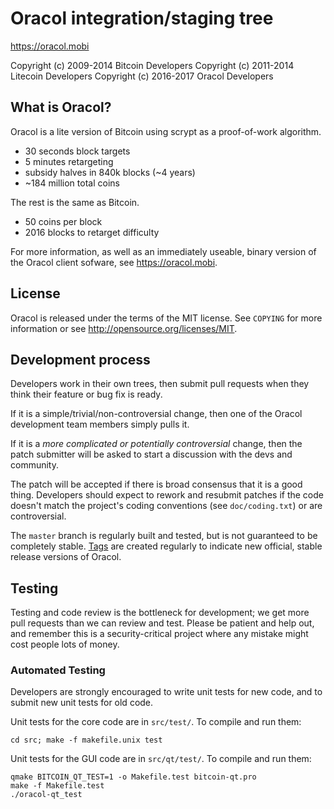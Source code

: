 Oracol integration/staging tree
================================

https://oracol.mobi

Copyright (c) 2009-2014 Bitcoin Developers
Copyright (c) 2011-2014 Litecoin Developers
Copyright (c) 2016-2017 Oracol Developers

What is Oracol?
----------------

Oracol is a lite version of Bitcoin using scrypt as a proof-of-work algorithm.
 - 30 seconds block targets
 - 5 minutes retargeting
 - subsidy halves in 840k blocks (~4 years)
 - ~184 million total coins

The rest is the same as Bitcoin.
 - 50 coins per block
 - 2016 blocks to retarget difficulty

For more information, as well as an immediately useable, binary version of
the Oracol client sofware, see https://oracol.mobi.

License
-------

Oracol is released under the terms of the MIT license. See `COPYING` for more
information or see http://opensource.org/licenses/MIT.

Development process
-------------------

Developers work in their own trees, then submit pull requests when they think
their feature or bug fix is ready.

If it is a simple/trivial/non-controversial change, then one of the Oracol
development team members simply pulls it.

If it is a *more complicated or potentially controversial* change, then the patch
submitter will be asked to start a discussion with the devs and community.

The patch will be accepted if there is broad consensus that it is a good thing.
Developers should expect to rework and resubmit patches if the code doesn't
match the project's coding conventions (see `doc/coding.txt`) or are
controversial.

The `master` branch is regularly built and tested, but is not guaranteed to be
completely stable. [Tags](https://github.com/OracolXor/Oracol/tags) are created
regularly to indicate new official, stable release versions of Oracol.

Testing
-------

Testing and code review is the bottleneck for development; we get more pull
requests than we can review and test. Please be patient and help out, and
remember this is a security-critical project where any mistake might cost people
lots of money.

### Automated Testing

Developers are strongly encouraged to write unit tests for new code, and to
submit new unit tests for old code.

Unit tests for the core code are in `src/test/`. To compile and run them:

    cd src; make -f makefile.unix test

Unit tests for the GUI code are in `src/qt/test/`. To compile and run them:

    qmake BITCOIN_QT_TEST=1 -o Makefile.test bitcoin-qt.pro
    make -f Makefile.test
    ./oracol-qt_test

